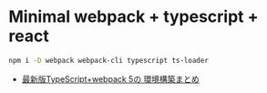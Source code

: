 # Minimal webpack + typescript + react

```sh
npm i -D webpack webpack-cli typescript ts-loader
```

- [最新版TypeScript+webpack 5の 環境構築まとめ][link00]

[link00]: https://ics.media/entry/16329/#webpack-ts-react

